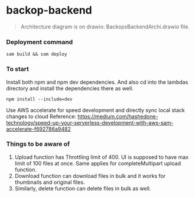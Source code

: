 # backop-backend


> Architecture diagram is on drawio: BackopsBackendArchi.drawio file.

### Deployment command

```
sam build && sam deploy
```

### To start
Install both npm and npm dev dependencies. 
And also cd into the lambdas directory and install the dependencies there as well. 
```
npm install --include=dev
```


Use AWS accelerate for speed development and directly sync local stack changes to cloud
Reference: https://medium.com/hashedone-technology/speed-up-your-serverless-development-with-aws-sam-accelerate-f692786a9482


### Things to be aware of 

1. Upload function has Throttling limit of 400. UI is supposed to have max limit of 100 files at once. Same applies for completeMultipart upload function.
2. Download function can download files in bulk and it works for thumbnails and original files. 
3. Similarly, delete function can delete files in bulk as well. 
